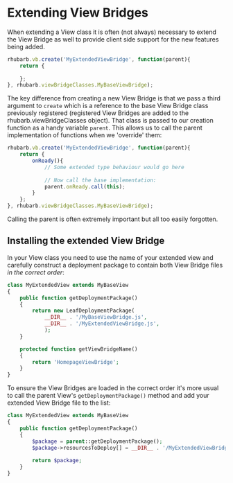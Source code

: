Extending View Bridges
======================

When extending a View class it is often (not always) necessary to extend the View Bridge as well
to provide client side support for the new features being added.

```js
rhubarb.vb.create('MyExtendedViewBridge', function(parent){
    return {
        
    };
}, rhubarb.viewBridgeClasses.MyBaseViewBridge);
```

The key difference from creating a new View Bridge is that we pass a third argument to `create`
which is a reference to the base View Bridge class previously registered (registered
View Bridges are added to the rhubarb.viewBridgeClasses object). That class is
passed to our creation function as a handy variable `parent`. This allows us to call the parent
implementation of functions when we 'override' them:

```js
rhubarb.vb.create('MyExtendedViewBridge', function(parent){
    return {
        onReady(){
            // Some extended type behaviour would go here
            
            // Now call the base implementation:
            parent.onReady.call(this); 
        }  
    };
}, rhubarb.viewBridgeClasses.MyBaseViewBridge);
```

Calling the parent is often extremely important but all too easily forgotten.

## Installing the extended View Bridge

In your View class you need to use the name of your extended view and carefully construct a
deployment package to contain both View Bridge files *in the correct order*:

```php
class MyExtendedView extends MyBaseView
{
    public function getDeploymentPackage()
    {
        return new LeafDeploymentPackage(
            __DIR__ . '/MyBaseViewBridge.js',
            __DIR__ . '/MyExtendedViewBridge.js',
            );
    }

    protected function getViewBridgeName()
    {
        return 'HomepageViewBridge';
    }
}
```

To ensure the View Bridges are loaded in the correct order it's more usual to call the
parent View's `getDeploymentPackage()` method and add your extended View Bridge file to
the list:

```php
class MyExtendedView extends MyBaseView
{
    public function getDeploymentPackage()
    {
        $package = parent::getDeploymentPackage();
        $package->resourcesToDeploy[] = __DIR__ . '/MyExtendedViewBridge.js';
        
        return $package;
    }
}
```
